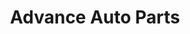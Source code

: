 ---
title: "Advance Auto Parts"
url: /mooresville/advance-auto-parts-morrison-plantation-parkway/
shop: car parts
---